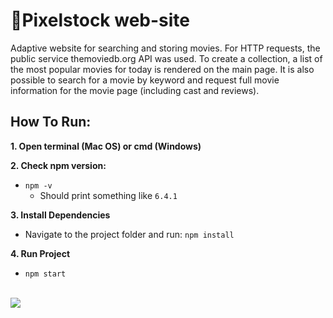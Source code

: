 <h1> 📎Pixelstock web-site</h1>

<p>Adaptive website for searching and storing movies. For HTTP requests, the public service themoviedb.org API was used. To create a collection, a list of the most popular movies for today is rendered on the main page. It is also possible to search for a movie by keyword and request full movie information for the movie page (including cast and reviews).</p>

## How To Run:
**1. Open terminal (Mac OS) or cmd (Windows)**  

**2. Check npm version:**
* `npm -v`
  - Should print something like `6.4.1`

**3. Install Dependencies**
* Navigate to the project folder and run: `npm install`

**4. Run Project**
* `npm start`
 <br>
 <img src="./public/1.png">
